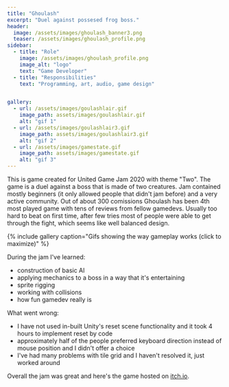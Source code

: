 ```yaml
---
title: "Ghoulash"
excerpt: "Duel against possesed frog boss."
header:
  image: /assets/images/ghoulash_banner3.png
  teaser: /assets/images/ghoulash_profile.png
sidebar:
  - title: "Role"
    image: /assets/images/ghoulash_profile.png
    image_alt: "logo"
    text: "Game Developer"
  - title: "Responsibilities"
    text: "Programming, art, audio, game design"


gallery:
  - url: /assets/images/goulashlair.gif
    image_path: assets/images/goulashlair.gif
    alt: "gif 1"
  - url: /assets/images/goulashlair3.gif
    image_path: assets/images/goulashlair3.gif
    alt: "gif 2"
  - url: /assets/images/gamestate.gif
    image_path: assets/images/gamestate.gif
    alt: "gif 3" 
---
```


This is game created for United Game Jam 2020 with theme "Two". The game is a duel against a boss that is made of two creatures. Jam contained mostly beginners (it only allowed people that didn't jam before) and a very active community. Out of about 300 comissions Ghoulash has been 4th most played game with tens of reviews from fellow gamedevs. Usually too hard to beat on first time, after few tries most of people were able to get through the fight, which seems like well balanced design. 

{% include gallery caption="Gifs showing the way gameplay works (click to maximize)" %}

During the jam I've learned:
- construction of basic AI
- applying mechanics to a boss in a way that it's entertaining
- sprite rigging
- working with collisions
- how fun gamedev really is

What went wrong:
- I have not used in-built Unity's reset scene functionality and it took 4 hours to implement reset by code
- approximately half of the people preferred keyboard direction instead of mouse position and I didn't offer a choice
- I've had many problems with tile grid and I haven't resolved it, just worked around


Overall the jam was great and here's the game hosted on [itch.io](https://flushedale.itch.io/goulash).
